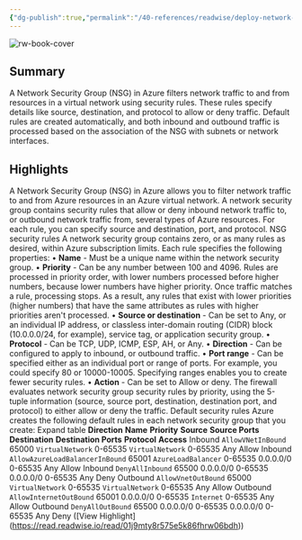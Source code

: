 ```yaml
---
{"dg-publish":true,"permalink":"/40-references/readwise/deploy-network-security-groups-by-using-the-azure-portal-training/","tags":["rw/articles"]}
---
```


![rw-book-cover](https://learn.microsoft.com/en-us/media/open-graph-image.png)

## Summary

A Network Security Group (NSG) in Azure filters network traffic to and from resources in a virtual network using security rules. These rules specify details like source, destination, and protocol to allow or deny traffic. Default rules are created automatically, and both inbound and outbound traffic is processed based on the association of the NSG with subnets or network interfaces.

## Highlights

A Network Security Group (NSG) in Azure allows you to filter network traffic to and from Azure resources in an Azure virtual network. A network security group contains security rules that allow or deny inbound network traffic to, or outbound network traffic from, several types of Azure resources. For each rule, you can specify source and destination, port, and protocol.
NSG security rules
A network security group contains zero, or as many rules as desired, within Azure subscription limits. Each rule specifies the following properties:
• **Name** - Must be a unique name within the network security group.
• **Priority** - Can be any number between 100 and 4096. Rules are processed in priority order, with lower numbers processed before higher numbers, because lower numbers have higher priority. Once traffic matches a rule, processing stops. As a result, any rules that exist with lower priorities (higher numbers) that have the same attributes as rules with higher priorities aren't processed.
• **Source or destination** - Can be set to Any, or an individual IP address, or classless inter-domain routing (CIDR) block (10.0.0.0/24, for example), service tag, or application security group.
• **Protocol** - Can be TCP, UDP, ICMP, ESP, AH, or Any.
• **Direction** - Can be configured to apply to inbound, or outbound traffic.
• **Port range** - Can be specified either as an individual port or range of ports. For example, you could specify 80 or 10000-10005. Specifying ranges enables you to create fewer security rules.
• **Action** - Can be set to Allow or deny.
The firewall evaluates network security group security rules by priority, using the 5-tuple information (source, source port, destination, destination port, and protocol) to either allow or deny the traffic.
Default security rules
Azure creates the following default rules in each network security group that you create:
Expand table
**Direction**
**Name**
**Priority**
**Source**
**Source Ports**
**Destination**
**Destination Ports**
**Protocol**
**Access**
Inbound
`AllowVNetInBound`
65000
`VirtualNetwork`
0-65535
`VirtualNetwork`
0-65535
Any
Allow
Inbound
`AllowAzureLoadBalancerInBound`
65001
`AzureLoadBalancer`
0-65535
0.0.0.0/0
0-65535
Any
Allow
Inbound
`DenyAllInbound`
65500
0.0.0.0/0
0-65535
0.0.0.0/0
0-65535
Any
Deny
Outbound
`AllowVnetOutBound`
65000
`VirtualNetwork`
0-65535
`VirtualNetwork`
0-65535
Any
Allow
Outbound
`AllowInternetOutBound`
65001
0.0.0.0/0
0-65535
`Internet`
0-65535
Any
Allow
Outbound
`DenyAllOutBound`
65500
0.0.0.0/0
0-65535
0.0.0.0/0
0-65535
Any
Deny ([View Highlight] (https://read.readwise.io/read/01j9mty8r575e5k86fhrw06bdh))


